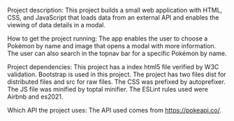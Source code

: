 Project description:
This project builds a small web application with HTML, CSS, and JavaScript that loads
data from an external API and enables the viewing of data details in a modal.

How to get the project running:
The app enables the user to choose a Pokémon by name and image that opens a modal with more information. The user can also search in the topnav bar for a specific Pokémon by name.

Project dependencies:
This project has a index html5 file verified by W3C validation. Bootstrap is used in this project. The project has two files dist for distributed files and src for raw files. The CSS was prefixed by autoprefixer. The JS file was minified by toptal minifier. The ESLint rules used were Airbnb and es2021.

Which API the project uses:
The API used comes from https://pokeapi.co/.



